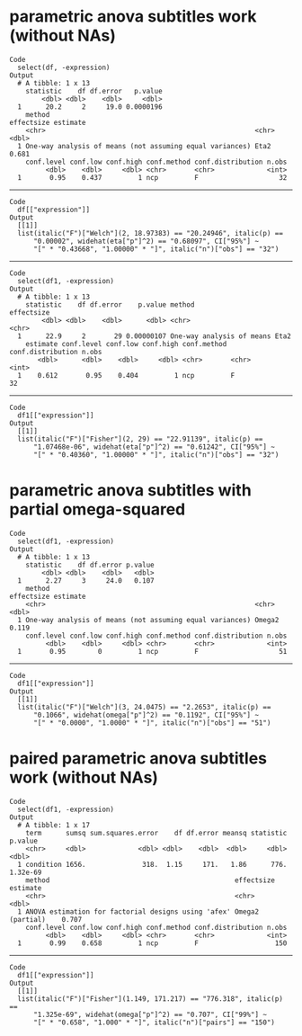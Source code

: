 # parametric anova subtitles work (without NAs)

    Code
      select(df, -expression)
    Output
      # A tibble: 1 x 13
        statistic    df df.error   p.value
            <dbl> <dbl>    <dbl>     <dbl>
      1      20.2     2     19.0 0.0000196
        method                                                   effectsize estimate
        <chr>                                                    <chr>         <dbl>
      1 One-way analysis of means (not assuming equal variances) Eta2          0.681
        conf.level conf.low conf.high conf.method conf.distribution n.obs
             <dbl>    <dbl>     <dbl> <chr>       <chr>             <int>
      1       0.95    0.437         1 ncp         F                    32

---

    Code
      df[["expression"]]
    Output
      [[1]]
      list(italic("F")["Welch"](2, 18.97383) == "20.24946", italic(p) == 
          "0.00002", widehat(eta["p"]^2) == "0.68097", CI["95%"] ~ 
          "[" * "0.43668", "1.00000" * "]", italic("n")["obs"] == "32")
      

---

    Code
      select(df1, -expression)
    Output
      # A tibble: 1 x 13
        statistic    df df.error    p.value method                    effectsize
            <dbl> <dbl>    <dbl>      <dbl> <chr>                     <chr>     
      1      22.9     2       29 0.00000107 One-way analysis of means Eta2      
        estimate conf.level conf.low conf.high conf.method conf.distribution n.obs
           <dbl>      <dbl>    <dbl>     <dbl> <chr>       <chr>             <int>
      1    0.612       0.95    0.404         1 ncp         F                    32

---

    Code
      df1[["expression"]]
    Output
      [[1]]
      list(italic("F")["Fisher"](2, 29) == "22.91139", italic(p) == 
          "1.07468e-06", widehat(eta["p"]^2) == "0.61242", CI["95%"] ~ 
          "[" * "0.40360", "1.00000" * "]", italic("n")["obs"] == "32")
      

# parametric anova subtitles with partial omega-squared

    Code
      select(df1, -expression)
    Output
      # A tibble: 1 x 13
        statistic    df df.error p.value
            <dbl> <dbl>    <dbl>   <dbl>
      1      2.27     3     24.0   0.107
        method                                                   effectsize estimate
        <chr>                                                    <chr>         <dbl>
      1 One-way analysis of means (not assuming equal variances) Omega2        0.119
        conf.level conf.low conf.high conf.method conf.distribution n.obs
             <dbl>    <dbl>     <dbl> <chr>       <chr>             <int>
      1       0.95        0         1 ncp         F                    51

---

    Code
      df1[["expression"]]
    Output
      [[1]]
      list(italic("F")["Welch"](3, 24.0475) == "2.2653", italic(p) == 
          "0.1066", widehat(omega["p"]^2) == "0.1192", CI["95%"] ~ 
          "[" * "0.0000", "1.0000" * "]", italic("n")["obs"] == "51")
      

# paired parametric anova subtitles work (without NAs)

    Code
      select(df1, -expression)
    Output
      # A tibble: 1 x 17
        term      sumsq sum.squares.error    df df.error meansq statistic  p.value
        <chr>     <dbl>             <dbl> <dbl>    <dbl>  <dbl>     <dbl>    <dbl>
      1 condition 1656.              318.  1.15     171.   1.86      776. 1.32e-69
        method                                              effectsize       estimate
        <chr>                                               <chr>               <dbl>
      1 ANOVA estimation for factorial designs using 'afex' Omega2 (partial)    0.707
        conf.level conf.low conf.high conf.method conf.distribution n.obs
             <dbl>    <dbl>     <dbl> <chr>       <chr>             <int>
      1       0.99    0.658         1 ncp         F                   150

---

    Code
      df1[["expression"]]
    Output
      [[1]]
      list(italic("F")["Fisher"](1.149, 171.217) == "776.318", italic(p) == 
          "1.325e-69", widehat(omega["p"]^2) == "0.707", CI["99%"] ~ 
          "[" * "0.658", "1.000" * "]", italic("n")["pairs"] == "150")
      

